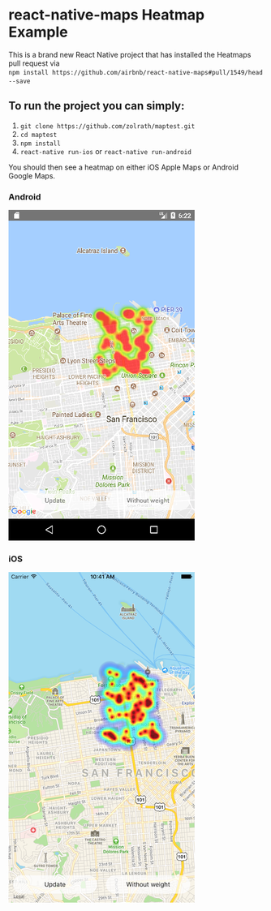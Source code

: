 # react-native-maps Heatmap Example

This is a brand new React Native project that has installed the Heatmaps pull request via  
`npm install https://github.com/airbnb/react-native-maps#pull/1549/head --save`

## To run the project you can simply:

1. `git clone https://github.com/zolrath/maptest.git`
1. `cd maptest`
1. `npm install`
1. `react-native run-ios` or `react-native run-android`

You should then see a heatmap on either iOS Apple Maps or Android Google Maps.

### Android
![Android Heatmap](/images/android.png?raw=true "Android Heatmap")

### iOS
![iOS Heatmap](/images/ios.png?raw=true "iOS Heatmap")

